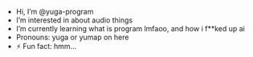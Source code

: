 - Hi, I’m @yuga-program
- I’m interested in about audio things
- I’m currently learning what is program lmfaoo, and how i f**ked up ai
- Pronouns: yuga or yumap on here
- ⚡ Fun fact: hmm...

<!---
yuga-program/yuga-program is a ✨ special ✨ repository because its `README.md` (this file) appears on your GitHub profile.
You can click the Preview link to take a look at your changes.
--->
